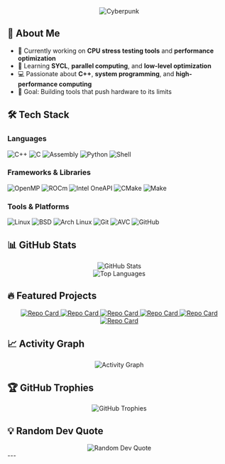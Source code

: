 
<div align="center">
  <img src="https://readme-typing-svg.herokuapp.com?font=Orbitron&size=32&pause=1000&color=00FFFF&background=1A1A2E00&center=true&vCenter=true&width=600&lines=▲+assembler-0+▲" alt="Cyberpunk" />
</div>

## 🚀 About Me

- 🔭 Currently working on **CPU stress testing tools** and **performance optimization**
- 🌱 Learning **SYCL**, **parallel computing**, and **low-level optimization**
- 💻 Passionate about **C++**, **system programming**, and **high-performance computing**
- 🎯 Goal: Building tools that push hardware to its limits

## 🛠️ Tech Stack

### Languages
![C++](https://img.shields.io/badge/C++-%2300599C.svg?style=for-the-badge&logo=c%2B%2B&logoColor=white)
![C](https://img.shields.io/badge/C-%2300599C.svg?style=for-the-badge&logo=c&logoColor=white)
![Assembly](https://img.shields.io/badge/Assembly-%23ED8B00.svg?style=for-the-badge&logo=assemblyscript&logoColor=white)
![Python](https://img.shields.io/badge/Python-3670A8?style=for-the-badge&logo=python&logoColor=ffdd54)
![Shell](https://img.shields.io/badge/Shell-%2300800.svg?style=for-the-badge&logo=shell&logoColor=white)

### Frameworks & Libraries
![OpenMP](https://img.shields.io/badge/OpenMP-%23316192.svg?style=for-the-badge&logo=openmp&logoColor=white)
![ROCm](https://img.shields.io/badge/ROCm-%238B0000.svg?style=for-the-badge&logo=amd&logoColor=white)
![Intel OneAPI](https://img.shields.io/badge/Intel%20OneAPI-0071C5?style=for-the-badge&logo=intel&logoColor=white)
![CMake](https://img.shields.io/badge/CMake-%23008FBA.svg?style=for-the-badge&logo=cmake&logoColor=white)
![Make](https://img.shields.io/badge/Make-%23008FBA.svg?style=for-the-badge&logo=make&logoColor=white)

### Tools & Platforms
![Linux](https://img.shields.io/badge/Linux-FCC624?style=for-the-badge&logo=linux&logoColor=black)
![BSD](https://img.shields.io/badge/BSD-FF2400?style=for-the-badge&logo=bsd&logoColor=white)
![Arch Linux](https://img.shields.io/badge/Arch%20Linux-1793D1?style=for-the-badge&logo=arch-linux&logoColor=white)
![Git](https://img.shields.io/badge/Git-F05032?style=for-the-badge&logo=git&logoColor=white)
![AVC](https://img.shields.io/badge/AVC-F05032?style=for-the-badge&logo=git&logoColor=white)
![GitHub](https://img.shields.io/badge/GitHub-100000?style=for-the-badge&logo=github&logoColor=white)

## 📊 GitHub Stats

<div align="center">
  <img src="https://github-readme-stats.vercel.app/api?username=torvalds&show_icons=true&theme=radical&hide_border=true&count_private=true" alt="GitHub Stats" />
</div>

<div align="center">
  <img src="https://github-readme-stats.vercel.app/api/top-langs/?username=assembler-0&theme=radical&hide_border=true&layout=compact" alt="Top Languages" />
</div>

## 🔥 Featured Projects

<div align="center">
  <a href="https://github.com/assembler-0/AVC">
    <img src="https://github-readme-stats.vercel.app/api/pin/?username=assembler-0&repo=AVC&theme=radical&hide_border=true" alt="Repo Card" />
  </a>
  <a href="https://github.com/assembler-0/ESST">
    <img src="https://github-readme-stats.vercel.app/api/pin/?username=assembler-0&repo=ESST&theme=radical&hide_border=true" alt="Repo Card" />
  </a>
  <a href="https://github.com/assembler-0/SIFT">
    <img src="https://github-readme-stats.vercel.app/api/pin/?username=assembler-0&repo=SIFT&theme=radical&hide_border=true" alt="Repo Card" />
  </a>
  <a href="https://github.com/assembler-0/RV96GC">
    <img src="https://github-readme-stats.vercel.app/api/pin/?username=assembler-0&repo=RV96GC&theme=radical&hide_border=true" alt="Repo Card" />
  </a>
  <a href="https://github.com/assembler-0/6502">
    <img src="https://github-readme-stats.vercel.app/api/pin/?username=assembler-0&repo=6502&theme=radical&hide_border=true" alt="Repo Card" />
  </a>
  <a href="https://github.com/assembler-0/mathd">
    <img src="https://github-readme-stats.vercel.app/api/pin/?username=assembler-0&repo=mathd&theme=radical&hide_border=true" alt="Repo Card" />
  </a>
</div>

## 📈 Activity Graph

<div align="center">
  <img src="https://github-readme-activity-graph.vercel.app/graph?username=assembler-0&theme=react-dark&hide_border=true" alt="Activity Graph" />
</div>

## 🏆 GitHub Trophies

<div align="center">
  <img src="https://github-profile-trophy.vercel.app/?username=assembler-0&theme=radical&no-frame=true&no-bg=true&margin-w=4" alt="GitHub Trophies" />
</div>

## 💡 Random Dev Quote

<div align="center">
  <img src="https://quotes-github-readme.vercel.app/api?type=horizontal&theme=radical" alt="Random Dev Quote" />
</div>
---
